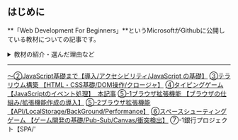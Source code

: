 <!--
title : MicrosoftのWeb開発教材を使ってみた ⑦-2銀行プロジェクト【ログイン/データ管理/状態管理】
tags : API 初心者
-->

## はじめに

**「Web Development For Beginners」**というMicrosoftがGithubに公開している教材についての記事です。

<details><summary> 教材の紹介・選んだ理由など </summary><div>

### この教材を選んだ理由

https://github.com/microsoft/Web-Dev-For-Beginners

- HTML/CSS/JavaScriptを触れるいい感じの教材が欲しかった
    - そこそこのボリュームがあり、作りながら学べるタイプの教材
    - 基礎的なトピックが一通り網羅されている
- 質が高そう
    - なにせあのMicrosoftなので、きっと良いものでしょう。
- 題材が**面白そう**
    - 軽く調べた感じだとチュートリアルでよくある題材として「TODOアプリ」「クイズアプリ」などがあるみたいですが、どれもどう実装するのか想像がついてしまって、余り興味がわきませんでした。
    - しかしこの教材は「テラリウム」「タイピングゲーム」「ブラウザ拡張機能」「スペースゲーム」「銀行プロジェクト」と、面白そうなトピックが並んでいます。

#### +α 実際に取り組んで感じたこと

- 提供されるリファレンス・参考サイトの質が高い
    - 一例は**Flexbox Froggy**。🐸 を並べながら `flexbox` の扱いについて学べるサイトです。超わかりやすいです。

https://flexboxfroggy.com/#ja

- 「アクセシビリティ」「ブラウザがどう動くのか」といった知識も学べる
    - 絶対やるべきだけど後回しにしがちなトピックも結構ガッツリ触れます。
    - かゆいところに手が届く感じ。
- 多分、英語全くわからなくてもなんとかなる
    - ほとんどのレッスンは `translations`というフォルダに日本語訳があります。
    - 最悪全部Deeplに突っ込めばなんとかなります。
- Edge推しがすごい
    - Microsoftの教材なので当然ですが、デモでは基本Edgeが使われます。
- スケッチノートがわかりやすい
    - 一部レッスンは最初にスケッチノートというイラストがあるのですが、それがすごくわかりやすいです。それに可愛い。
    - 扱うトピックについてイラストで視覚的に示してくれるので、どんな内容をやるのかざっくり把握してからレッスンに入ることが出来ます。

![image.png](https://qiita-image-store.s3.ap-northeast-1.amazonaws.com/0/1224564/52789223-13b3-1043-edb6-e26d5828bf35.png)
 > [microsoft/Web-Dev-For-Beginners/tree/main/1-getting-started-lessons/3-accessibility より](https://github.com/microsoft/Web-Dev-For-Beginners/blob/main/sketchnotes/webdev101-a11y.png)


### 教材の概要

各レッスンに以下の要素が含まれます。

- スケッチノート(オプション)
    - レッスンの概要がわかりやすくまとまったイラスト
- 補足のビデオ(オプション)
- レッスン前の小テスト
    - 簡単なテスト
- ステップバイステップなレッスン
- 知識のチェック
- レッスン後の小テスト
    - 簡単なテスト
- チャレンジ
- 副読本(サイト)
- 復習と自己学習
- 課題

チャレンジ〜は調べ物や課題をこなします。
課題については必要だと思ったものだけやりました。

#### 教材の構成

1. **getting-started-lessons(はじめに)**
    1. プログラミング言語と開発ツール
    1. アクセシビリティ
    1. Githubの基礎
2. **js-basics(JavaScript基礎)**
    2. データ型
    2. 関数とメソッド
    2. 分岐処理
    2. ループ
3. **terrarium（テラリウム構築）**
    3. HTMLイントロ
    3. CSSイントロ
    3. DOM操作とクロージャ
4. **typing-game（タイピングゲーム）**
    4. タイピングゲームを作る(イベント管理)
5. **browser-extension（ブラウザ拡張機能）**
    5. ブラウザについて
    5. API呼び出し、ローカルストレージの利用
    5. バックグラウンドタスクとパフォーマンス
6. **space-game（スペースシューティングゲーム）**
    6. イントロ(Pub-Subパターン)
    6. キャンバス
    6. モーションの追加
    6. レーザー追加、衝突検出
    6. スコアの保存
    6. 終了と再起動
7. **bank-project（架空の銀行プロジェクト）**
    7. WebアプリのHTMLテンプレートとルート
    7. ログインと登録フォームの構築
    7. データの取得と利用方法
    7. 状態管理の概念

### 取り組む際に気をつけたこと

* コピペ/写経にならないようにする
    * サンプルコードと実装の解説が一緒になっているので、理解したつもりになってコピペしがちです。
    * まず一通り目を通してから、なるべく自分の頭で考えて実装するようにしました。
* 全部完璧にやろうとしない
    * 「12週間、24レッスンのカリキュラム」と銘打たれているように、出される課題や副教材を全てこなそうと思うとかなりボリュームがあります。
        * そのため、現時点で必要だと思うカリキュラムにのみ取り組みました。
</div></details>

***

[〜②JavaScript基礎まで【導入/アクセシビリティ/JavaScript の基礎】](https://qiita.com/NasuPanda/items/d78514969191491a4bcd)
[③テラリウム構築 【HTML・CSS基礎/DOM操作/クロージャ】](https://qiita.com/NasuPanda/items/59b8e43d8d6fb609c7d5)
[④タイピングゲーム 【JavaScriptのイベント処理】　本記事](https://qiita.com/NasuPanda/items/340f391ee9f167bf4333)
[⑤-1ブラウザ拡張機能 【ブラウザの仕組み/拡張機能作成の導入】](https://qiita.com/NasuPanda/items/d0189565d039c2c11383)
[⑤-2ブラウザ拡張機能 【API/LocalStorage/BackGround/Performance】](https://qiita.com/NasuPanda/items/4186e6701cd2d4d68bb2)
[⑥スペースシューティングゲーム 【ゲーム開発の基礎/Pub-Sub/Canvas/衝突検出】](https://qiita.com/NasuPanda/items/16ffb297be9b862d2785)
⑦-1銀行プロジェクト【SPA/'<template>'/HTMLフォーム】
**⑦-2銀行プロジェクト【ログイン/データ管理/状態管理】　本記事**

***

### 記事の目的

- 学習のアウトプット
- 教材を使ってみたところかなり良かったので、その紹介

### 注意点

自身の学習のアウトプットがメインなので、理解できているところ(他言語と共通の箇所など)は省いています。
また、課題やtipsについても結構省きます。
この教材に興味を持った方はぜひご自分で取り組んでみてください。

# 7 Bank-projectの続き

https://github.com/microsoft/Web-Dev-For-Beginners/blob/main/7-bank-project

Node.jsを用いて架空の銀行を構築していきます。

![bank-image][https://github.com/Westen0511/Qiita-writing/blob/main/Microsoft-web-dev-for-beginners/images/bank-result.png?raw=true]

### やること

1. [Web アプリの HTML テンプレートとルート](https://github.com/microsoft/Web-Dev-For-Beginners/blob/main/7-bank-project/1-template-route/translations/README.ja.md)
2. [ログインと登録フォームの構築](https://github.com/microsoft/Web-Dev-For-Beginners/blob/main/7-bank-project/2-forms/translations/README.ja.md)
3. [データの取得と利用方法](https://github.com/microsoft/Web-Dev-For-Beginners/blob/main/7-bank-project/3-data/translations/README.ja.md)
4. [状態管理の概念](https://github.com/microsoft/Web-Dev-For-Beginners/blob/main/7-bank-project/4-state-management/translations/README.ja.md)

### 学習の目的

- ルーティングと HTML テンプレートを使ったマルチページサイトのアーキテクチャの足場の作り方を学ぶ
- フォームの構築と検証ルーチンの渡し方について学ぶ
- アプリのデータの出入り、データの取得方法、保存方法、廃棄方法
- アプリの状態を保持する方法とプログラムで管理する方法を学ぶ

## データの取得と利用

### イントロ

全てのWebアプリの中核には、**データ**が有る。

データには様々な形があるが、その目的は「ユーザに情報を表示すること」であることが多い。

Webアプリがますますインタラクティブで複雑になってきているため、ユーザがどのように情報にアクセスして対話するかは、現在のWeb開発では重要な要素になっている。

このレッスンでは、サーバーから非同期にデータを取得し、そのデータを利用してHTMLをリロードせずにWebページに情報を表示する方法を見ていく。

### AJAXとデータ取得

#### 従来のWebサイト

従来のWebサイトは、

- ユーザがリンクをクリックしたり
- フォームを使用してデータを送信したり

する度にページ全体をリロードする(=サーバは新しいHTMLを返す)ことで、表示されるコンテンツを更新する。

リロードの際に、以下のような制限が生じる。

- 現在のユーザのアクションを中断
- リロード中はインタラクションを制限

このワークフローはマルチページアプリケーション/MPAとも呼ばれる。

![mpa]([https://github.com/microsoft/Web-Dev-For-Beginners/raw/main/7-bank-project/3-data/images/mpa.png](https://github.com/microsoft/Web-Dev-For-Beginners/raw/main/7-bank-project/3-data/images/mpa.png))

#### SPA

Webアプリがより複雑・インタラクティブになり始めた頃、**[AJAX](https://ja.wikipedia.org/wiki/Ajax)**と呼ばれる技術が登場した。

これにより、**HTMLをリロードすることなく**、JavaScriptを使ってサーバから非同期にデータを送受信することが可能になった。

結果として、より高速なページ更新・よりスムーズなユーザのインタラクションを実現する事ができる。

また、サーバから新しいデータを受信すると、DOM API を用いて現在のHTMLページをJavaScriptで更新することも出来る。

このアプローチは現在シングルページアプリケーション/SPAと呼ばれるものに発展してきた。

![spa]([https://github.com/microsoft/Web-Dev-For-Beginners/raw/main/7-bank-project/3-data/images/spa.png](https://github.com/microsoft/Web-Dev-For-Beginners/raw/main/7-bank-project/3-data/images/spa.png))

AJAX導入当初はデータを非同期で取得できるAPIは`XMLHttpRequest`のみだった。

しかし、現在はより強力な`FetchAPI`が実装されている。`FetchAPI`はPromiseを使用してJSONデータを操作するのに適している。

- 従来はページ更新=HTMLの再リロードであり、様々な不都合があった。このアプローチはMPAと呼ばれる。
- AJAXと呼ばれる非同期通信により、HTMLをリロードすることなく、JavaScriptを使いサーバからデータを送受信することが出来るようになった。このアプローチはSPAと呼ばれる。

#### 実装

`login` を実装していく。
フォームコントロールは `name` 属性(ここでは`user`)によりアクセスできる。

```js
async function login() {
  const loginForm = document.getElementById('loginForm')
  const user = loginForm.user.value;
}
```

APIを叩いてアカウントデータを取得。

```js
async function getAccount(user) {
  try {
    const response = await fetch('//localhost:5000/api/accounts/' + encodeURIComponent(user));
    return await response.json();
  } catch (error) {
    return { error: error.message || 'Unknown error' };
  }
}
```

- データを問い合わせるだけなのでURL以外の引数は不要。
- `fetch` はデフォルトで `GET` リクエストを作成する。
- [encodeURIComponent](https://developer.mozilla.org/ja/docs/Web/JavaScript/Reference/Global_Objects/encodeURIComponent)でエスケープする。
    - URLではなく**[URI](https://developer.mozilla.org/ja/docs/Glossary/URI)。**MDNによると、

    > **URI** *(Uniform Resource Identifier)*
    は、リソースを示す文字列です。もっとも一般的なものは [URL](https://developer.mozilla.org/ja/docs/Glossary/URL)
     であり、ウェブ上の場所を指定することで、リソースを識別します。

    - **URIはURL(locater)とURN(Name)の総称**。
    - [encodeURI](https://developer.mozilla.org/ja/docs/Web/JavaScript/Reference/Global_Objects/encodeURI)もある。動作が少し違う。

`login` を `getAccount` を使うように変更する。

```js
async function login() {
  const loginForm = document.getElementById('loginForm')
  const user = loginForm.user.value;
  const data = await getAccount(user);

  if (data.error) {
    return console.log('loginError', data.error);
  }

  account = data;
  navigate('/dashboard');
}
```

- `getAccount` は非同期関数なので、 `await` で処理を待つ。
- データをどこかに保存しておく必要がある。変数 `account` はまだ存在しないので、ファイルの先頭でグローバル変数として宣言しておく。

    ```js
    let account = null;
    ```


HTMLを修正してログインフォームが送信された時に `login` 関数が呼び出されるようにする。

```js
<form id="loginForm" action="javascript:login()">
```

`register` に以下を追加することで、

グローバル変数`account`に値を保存
→ユーザ登録が完了したらダッシュボードにリダイレクト

という動作を実現できる。

```js
account = result;
navigate('/dashboard');
```

> ✅ [Cross-Origin Resource Sharing (CORS)](https://developer.mozilla.org/ja/docs/Web/HTTP/CORS)と呼ばれる技術を使用することで、サーバーがレスポンスに特殊なヘッダを追加し、特定のドメインの例外を許可することで、クロスオリジンの HTTP リクエストを実行することが可能になります。

### データの表示

ユーザデータが取得できたので、それを表示するために既存のHTMLを更新する。

DOMから要素を取得、修正したり子要素を追加したりしていく。

- 要素のテキストを変更するには `textContent` プロパティを使用する。
    - この値を変更すると、**全ての子要素が削除**され、指定したテキストに置き換えられる。
    - 空の文字列を代入することで要素全てを削除する効率的な方法でもある。
- 新しい子要素を作成するには `document.createElement` と `append` メソッドを使う。
- `innerHTML` プロパティを使用してHTMLの内容を変更することも出来るが、これは[クロスサイトスクリプティング(XSS)攻撃](https://developer.mozilla.org/ja/docs/Glossary/Cross-site_scripting)に対して脆弱なので避けるべき。
    - 悪意あるコードをWebサイトに挿入する攻撃。
    - バリデーション・エンコーディングにより対策する。

#### 実装

現在、存在しないユーザでログインしようとするとコンソールにはメッセージが表示されるが、HTMLには何も表示されない。

そのため、必要に応じてエラーメッセージを表示できるようにする。

まずはプレースホルダーを追加。

```js
...
<div id="loginError"></div>
<button>Login</button>
...
```

`id` とテキストが与えられると、一致する `id` を持つ要素のテキストを更新する関数。

```js
function updateElement(id, text) {
  const element = document.getElementById(id);
  element.textContent = text;
}
```

`login` 関数のエラーメッセージの代わりに使う。

```js
if (data.error) {
  return updateElement('loginError', data.error);
}
```

`register` 関数にも同様の変更を加える。

これで無効な情報が入力されたときにエラーが表示されるようになった。

(スタイルは別途追加)

![error-messages](https://github.com/Westen0511/Qiita-writing/blob/main/Microsoft-web-dev-for-beginners/images/display-error-messages.png?raw=true)

これで視覚的にはエラーメッセージが表示されるようになったが、スクリーンリーダーには何もアナウンスされない。

動的にページに追加されたテキストをアナウンスするには、[ライブリージョン](https://developer.mozilla.org/ja/docs/Web/Accessibility/ARIA/ARIA_Live_Regions)と呼ばれるものを追加する必要がある。

ここでは、アラートと呼ばれるライブリージョンを使用する。

```js
<!-- role alert はスクリーンリーダーに適切な情報を伝えるためのもの -->

<div id="loginError" role="alert"></div>
...
<div id="registerError" role="alert"></div>
```

#### ARIAライブリージョンについて

- ライブリージョンはブラウザ・支援技術が認識出来るように最初から・かつ空で存在する必要がある。
- あくまで**必要な場合のみ**使用する。HTMLタグのセマンティクスで解決できるのならそれが基本。
- `role` で役割を定義したり、`tab-index`でキーボード操作を可能にしたりする。
- 参考
    - [今日から始める負担にならないWAI-ARIA - Qiita](https://qiita.com/k__watanabe/items/70502233e25b3fa9e8c8)
    - [ARIA ライブリージョン - アクセシビリティ | MDN](https://developer.mozilla.org/ja/docs/Web/Accessibility/ARIA/ARIA_Live_Regions)

### ダッシュボードに情報を表示する

ダッシュボードにアカウント情報を表示してみる。

データは以下のような形。

```js
{
  "user": "test",
  "currency": "$",
  "description": "Test account",
  "balance": 75,
  "transactions": [
    { "id": "1", "date": "2020-10-01", "object": "Pocket money", "amount": 50 },
    { "id": "2", "date": "2020-10-03", "object": "Book", "amount": -10 },
    { "id": "3", "date": "2020-10-04", "object": "Sandwich", "amount": -5 }
  ],
}
```

#### 実装

残高を表示するためのプレースホルダーを追加。

```html
<section>
  Balance: <span id="balance"></span><span id="currency"></span>
</section>
```

アカウント情報を表示するためのセクションを追加。

```html
<h2 id="description"></h2>
```

> ✅ アカウントの説明はその下にあるコンテンツのタイトルとして機能するため、意味的には見出しとしてマークアップされる。****[How to structure headings for web accessibility](https://www.nomensa.com/blog/how-structure-headings-web-accessibility)****を読み、見出し構造がどのように重要であるかを詳しく知ろう。（後述）

プレースホルダーを更新するための関数を実装していく。

```js
function updateDashboard() {
  if (!account) {
    return navigate('/login');
  }

  updateElement('description', account.description);
  updateElement('balance', account.balance.toFixed(2));
  updateElement('currency', account.currency);
}
```

- まずアカウントデータがあるか確認する。
- 次に先程作成した `updateElement` でHTMLを更新する。
    - 残高表示をきれいにするため、`toFixed` を使って小数点以下2桁の値を表示する

ダッシュボードがロードされる度に `updateDashboard` を呼び出す必要がある。

既にレッスン1の課題で「ダッシュボード表示時」の定義はしてあるので、そこから呼び出せばいい。

一応教材の実装も見ていく。

`updateRoute` の最後に以下を追加。

```js
if (typeof route.init === 'function') {
  route.init();
}
```

`routes` の定義を更新。

```js
const routes = {
  '/login': { templateId: 'login' },
  '/dashboard': { templateId: 'dashboard', init: updateDashboard }
};
```

`route.init` はわかりやすくて良いので真似する。

```js
/** ダッシュボード表示時の処理*/
function dashboardDisplay(route) {
    if (route.templateId === 'dashboard') {
        // ダッシュボードの更新
        route.init();
        console.log('Dashboard is shown.');
    }
}
```

ログインするとアカウントの残高・通貨・説明が表示されるようになった。

![display-balance](https://github.com/Westen0511/Qiita-writing/blob/main/Microsoft-web-dev-for-beginners/images/login-display-balance.png?raw=true)

***

### 寄り道・見出し構造について

✅ ****[How to structure headings for web accessibility](https://www.nomensa.com/blog/how-structure-headings-web-accessibility)****を読み、見出し構造がどのように重要なのかについて知る

#### 見出し を使う

- 見出しは単に大きなタイトルをつけるだけでなく、**ページの構造を明確にするもの**。アウトラインと考えることが出来る。
- 見出しでコンテンツを分割する。
    - ユーザはページを簡単に読み進める事ができるようになる。
    - アクセシビリティの観点からは、「目次」としての役割を果たす。
- コンテンツの紹介に見出しを使う。見出しは「ラベル」であり、説明ではない。

#### セクションとサブセクション

![sections-and-sub-sections]([https://static.nomensa.com/heading_levels_609a1f4161.png](https://static.nomensa.com/heading_levels_609a1f4161.png))

- `h1` はページの見出し。ページタイトルに相当する。
- `h2` はコンテンツのセクションを作成する。ページを分割し、コンテンツを整理することに役立つ。
- 次の見出しに移った時、それが新しいセクションなら `h2` が適切。
    - 前回の `h2` のサブセクションなら `h3` が適切。
- アクセシビリティの観点から、見出しのレベルを飛ばす(`h1` から `h3` など)は避けるべき。

#### 良い例

![BBC-website]([https://static.nomensa.com/Optimized_bbc_heading_level_outline_8fa1377f4c.png](https://static.nomensa.com/Optimized_bbc_heading_level_outline_8fa1377f4c.png))

BBCのホームページは良い例。

- `h1` が1つだけ使われている。
- ページの様々なセクションは `h2` として定義されている。これによりユーザが簡単に読むべき関連セクションを見つけることが出来る。
- 各トピックの下にある見出しは `h3` として定義されている。

見出し構造を見てみると、以下のようになっている。

```html
<h1> BBC Homepage </h1>

<h2> Headline Topic </h2>
	<h3> News Headline 1 </h3>
	<h3> News Headline 2 </h3>
	<h3> News Headline 3 </h3>

<h2> Headline Topic </h2>
	<h3> News Headline 1 </h3>
	<h3> News Headline 2 </h3>
	<h3> News Headline 3 </h3>
```

![GOV.UL]([https://static.nomensa.com/gov_heading_level_outline_37958fbf63.png](https://static.nomensa.com/gov_heading_level_outline_37958fbf63.png))

こちらも良い例。

- 「Popular on GOV.UK」は視覚的には普通のテキストのように見えるが、実際にはまったく新しいセクションのため、 `h2` を割り当てるのが適切。
- 「Services and Information」という `h2` が隠されて存在する。スクリーンリーダーのユーザーには読み上げられるようになっている。

BBCとGOV.UKのホームページは大きく異なるが、どちらもページ構造を効果的に伝え、支援技術を使うユーザを満足させる強固な見出し構造を持っている。

**その他紹介されていた参考記事**

- [Using HTML headings](https://www.nomensa.com/blog/2010/using-html-headings)
- [How to write good link text](https://www.nomensa.com/blog/2011/accessibility-how-write-good-link-text)
- [How to write good page titles](https://www.nomensa.com/blog/2013/how-to-write-better-page-titles)

***

### templateを使用してテーブルを動的に作成

`template` は小さく作って、ページの繰り返し部分を動的に埋め込むために使用することも出来る。

#### 実装

新しいテンプレートを追加。

```html
<template id="transaction">
	<tr>
		<td></td>
		<td></td>
		<td></td>
	</tr>
</template>
```

このテンプレートは3つのカラム(日付・オブジェクト・取引額)を持つ。

見つけやすいように、`tbody` に `id` を付与しておく。

```js
<tbody id="transactions"></tbody>
```

`createTransactionRow` を実装していく。

```js
function createTransactionRow(transaction) {
  const template = document.getElementById('transaction');
  const transactionRow = template.content.cloneNode(true);
  const tr = transactionRow.querySelector('tr');
  tr.children[0].textContent = transaction.date;
  tr.children[1].textContent = transaction.object;
  tr.children[2].textContent = transaction.amount.toFixed(2);
  return transactionRow;
}
```

この関数は名前の通りの動作をする。

作成したテンプレートを使って新しいテーブルの行を作成( `tr` )、取引データを使ってその内容を埋める。

以下の処理を `updateDashboard` に追加。

```js
const transactionsRows = document.createDocumentFragment();
for (const transaction of account.transactions) {
  const transactionRow = createTransactionRow(transaction);
  transactionsRows.appendChild(transactionRow);
}
updateElement('transactions', transactionsRows);
```

ここでは `documentFragment` を利用し、DOMフラグメント上で作業、HTMLにアタッチしている。

`updateElement` がテキストコンテンツにのみ対応しているので、コードを少し変更する。

```js
function updateElement(id, textOrNode) {
  const element = document.getElementById(id);
  element.textContent = ''; // 一旦子要素を空にする
  element.append(textOrNode);
}
```

**[append](https://developer.mozilla.org/ja/docs/Web/API/Element/append)** を使用している。

`append`は、テキスト・[DOM Nodes](https://developer.mozilla.org/ja/docs/Web/API/Node)のどちらも親要素にアタッチすることが出来る。

##### `append` と `appendChild` の違い

> `Element.append()` は `[DOMString](https://developer.mozilla.org/ja/docs/Web/API/DOMString)` も追加することができますが、`Node.appendChild()` は`[Node](https://developer.mozilla.org/ja/docs/Web/API/Node)` オブジェクトのみを受け付けます。

> `Element.append()` には返値がありませんが、`Node.appendChild()` は追加された`[Node](https://developer.mozilla.org/ja/docs/Web/API/Node)` オブジェクトを返します。

> `Element.append()` は複数のノードや文字列を追加することができますが、`Node.appendChild()` はノードを 1 つだけしか追加することができせん。

## 処理の振り返り

コードがぐちゃぐちゃになってきたので、一旦整理がてら処理の流れを復習します。

#### ルーティング

```js
// ---------------------------------------------------------------------------
// ルーティング
// ---------------------------------------------------------------------------

const routes = {
    '/login': { templateId: 'login' },
    '/dashboard': { templateId: 'dashboard', init: updateDashboard }
};

/** 入力されたURLに従ってナビゲートを行う */
function navigate(path) {
	  // ブラウザの履歴にURLパスを追加
    window.history.pushState({}, path, path);
    updateRoute();
}

/** クリックされたリンクをnavigateに渡す */
function onLinkClick(event) {
    // リンクのデフォルト動作(HTML更新)を防ぐ
    event.preventDefault();
    navigate(event.target.href);
}

/** HTMLテンプレートの表示を更新する */
function updateRoute() {
    const path = window.location.pathname;
    const route = routes[path];
    // 未知のパスが入力された場合ログインページにリダイレクトする
    if (!route) return navigate('/login');

    // templateを取得
    const template = document.getElementById(route.templateId);
    const view = template.content.cloneNode(true);

    // appにHTML追加
    const app = document.getElementById('app');
    app.innerHTML = '';
    // appendChildはノードのみが対象
    app.appendChild(view);

    updateTitle(route);
    // ダッシュボード表示時の処理
    dashboardDisplay(route);
}

/** ページタイトルを更新する */
function updateTitle(route) {
    document.title = route.templateId;
}
```

- `navigate` では、HTMLをリロードせずにURLを更新、閲覧履歴に新しいエントリを作成して `updateRoute` を呼び出す。
- リンクがクリックされた場合は「HTML更新」を防ぎつつ `navigate` にリンクが持っているパスを渡す。
- `updateRoute` では、現在のパスを参照して処理を行う。
    - 未知のパスが入力された場合`navigate` の呼び出し。
    - `template` を取得、`app`にHTMLを挿入する形でページを更新する。
    - タイトル・ダッシュボードの更新も行う。

#### HTMLの更新

```js
/** 指定した要素の子要素にNodeかテキストを追加 */
function updateElement(id, textOrNode) {
    const element = document.getElementById(id);
    element.textContent = ''; // 一旦子要素を空にする
    element.append(textOrNode);
}
```

- 特定の要素に子要素を追加する形で動的にHTMLを更新する。
- `append` を利用することでテキスト/Nodeどちらも対応できる。

#### ユーザデータのサンプル

```js
/**
 * データのサンプル
{
    "user": "test",
    "currency": "$",
    "description": "Test account",
    "balance": 75,
    "transactions": [
        { "id": "1", "date": "2020-10-01", "object": "Pocket money", "amount": 50 },
        { "id": "2", "date": "2020-10-03", "object": "Book", "amount": -10 },
        { "id": "3", "date": "2020-10-04", "object": "Sandwich", "amount": -5 }
    ],
}
 */
```

#### 登録処理

```js
// ---------------------------------------------------------------------------
// 登録
// ---------------------------------------------------------------------------

/** ユーザを登録する */
async function createAccount(account) {
    try {
        // POSTを使ってユーザ情報を送る
        const response = await fetch('//localhost:5000/api/accounts', {
        method: 'POST',
        headers: { 'Content-Type': 'application/json' },
        body: account
    });
        // response.jsonはレスポンスのbodyを解析してオブジェクトを返す
        return await response.json();
    } catch (error) {
        return { error: error.message || 'Unknown error' };
    }
}

/** ユーザ登録の実行 */
async function register() {
    const registerForm = document.getElementById('registerForm');
    // フォームからキー:値のペアを取得
    const formData = new FormData(registerForm);
    // キー:値のリストをオブジェクトに変換 → JSONに変換
    const jsonData = JSON.stringify(Object.fromEntries(formData));

    const result = await createAccount(jsonData);

    // 登録失敗時
    if (result.error) {
        // エラーテキストを表示
        return updateElement("registerError", result.error);
    }

    console.log('Account created!', result);
    account = result;
    navigate('/dashboard');
}
```

- Fetchを使ってユーザ情報を登録。
    - 引数はURLとリクエストの詳細。
    - `response.json`はJSONという名前ではあるが、`response`オブジェクトの`body`を解析、JavaScriptのオブジェクトとして返すメソッド。
    - 非同期処理なので `async/await` を使う。
- `register` から `createAccount` 呼び出し。
    - フォームから[値:キーのペア]取得→オブジェクトに変換→JSONにシリアライズ。
    - `await` を使って処理を待つ。
    - 登録失敗したらエラーテキストを表示。
    - 成功したらグローバル変数 `account` に `result` を代入し、ダッシュボードへリダイレクト。

#### ログイン

```js
// ---------------------------------------------------------------------------
// ログイン
// ---------------------------------------------------------------------------

/** APIを叩いてユーザをGETする */
async function getAccount(user) {
    try {
        // デフォルトでGETを使うのでURLのみで良い
        const response = await fetch('//localhost:5000/api/accounts/' + encodeURIComponent(user));
        // response.jsonはレスポンスのbodyを解析してオブジェクトを返す
        return await response.json();
    } catch (error) {
        return { error: error.message || 'Unknown error' };
    }
}

/** ログインする */
async function login() {
    // フォームへの入力からユーザ情報を取得
    const loginForm = document.getElementById('loginForm')
    const user = loginForm.user.value;
    const data = await getAccount(user);

    // ログイン失敗時
    if (data.error) {
        // エラーテキストを表示
        return updateElement('loginError', data.error);
    }

    account = data;
    navigate('/dashboard');
}
```

- Fetchを使ってユーザ情報を取得。
    - デフォルトでGETを使うため、引数はURLのみで良い。
    - 登録と同じく `response.json` で結果をオブジェクトに変換。
- `login` から `getAccount` の呼び出し。
    - フォームへの入力からユーザの情報を取得。
    - ログインが失敗したらエラーテキストを表示。
    - ログインに成功したらグローバル変数 `account` に `data`を入れてダッシュボードにリダイレクト。

#### ダッシュボード

```js
// ---------------------------------------------------------------------------
// ダッシュボード
// ---------------------------------------------------------------------------

/** ダッシュボード表示時の処理 updateRouteから呼ばれる */
function dashboardDisplay(route) {
    if (route.templateId === 'dashboard') {
        // updateDashboardの呼び出し
        route.init();
        console.log('Dashboard is shown.');
    }
}

/** ダッシュボードを更新する */
function updateDashboard() {
    // アカウントの存在確認
    if (!account) {
        return navigate('/login');
    }
    // 表示の更新
    updateElement('description', account.description);
    updateElement('balance', account.balance.toFixed(2));
    updateElement('currency', account.currency);

    // テーブルに挿入するDocumentFragmentを作成
    const transactionsRows = document.createDocumentFragment();
    for (const transaction of account.transactions) {
    const transactionRow = createTransactionRow(transaction);
    transactionsRows.appendChild(transactionRow);
}
// 作成したDocumentFragmentを挿入
updateElement('transactions', transactionsRows);
}

/** テーブルデータを作成する */
function createTransactionRow(transaction) {
    // テーブルの取得
    const template = document.getElementById('transaction');
    const transactionRow = template.content.cloneNode(true);
    const tr = transactionRow.querySelector('tr');
    // transactionをテーブルに追加
    tr.children[0].textContent = transaction.date;
    tr.children[1].textContent = transaction.object;
    tr.children[2].textContent = transaction.amount.toFixed(2);
    return transactionRow;
}
```

- ルートがダッシュボードなら `dashboardDisplay` が呼ばれる。
- ダッシュボードを更新する。
    - グローバル変数 `account` を使ってアカウントの存在確認。
    - `updateElement` 、 `account` が持つ情報を使ってダッシュボードの表示を更新。
    - `DocumentFragment`を利用してテーブルに挿入するデータを作成。
- テーブルデータを作成する。
    - テンプレートからテーブルを取得。
    - `account.transactions` のデータを元にテーブルの要素を更新。
    - 作成したノードを返す。

#### 初期化・グローバル変数の宣言

```js
// ---------------------------------------------------------------------------
// グローバル変数の宣言
// ---------------------------------------------------------------------------

/** @global アカウント情報 */
let account = null;

// ---------------------------------------------------------------------------
// 初期化
// ---------------------------------------------------------------------------

// popstateイベント発生時updateRouteを呼び出し。
// このイベントは戻る/進むボタンによるページ遷移などで発生する。
window.onpopstate = (event) => {
    updateRoute()
}
updateRoute()
```

- `account` はグローバル変数なので `@global` を書いておいた。
    - 書き方が合ってるのかは謎。VSCodeだと補完が表示されて、コレなんだっけ？とはならないようになったのでOKとする。
- `popstate` イベント(戻る/進むボタン)発生時に`updateRoute` を呼び出すようにする。
- `updateRote` を呼んでおくことで、ページにアクセスした時に `/login` にリダイレクトするようにする。

## データの取得と利用　続き

### 課題 コードのリファクタとコメント

狙ったわけではないのですが、課題の直前に似たようなことをやってしまいました。

とはいえ、課題の内容によると、まだ以下のようなことが出来ます。

- URL等の定数を抽出
- コードの共通部分をなくす
- その他色々見直す

#### 定数の抽出

複数回呼び出される値は変数に入れておくべきですね。

```js
/** @global ベースURL */
const serverURL = '//localhost:5000/api'
```

#### `**create` と `get` を因数分解**

元々のコード

```js
/** ユーザを登録する */
async function createAccount(account) {
    try {
        // POSTを使ってユーザ情報を送る
        const response = await fetch( serverUrl + '/accounts/', {
        method: 'POST',
        headers: { 'Content-Type': 'application/json' },
        body: account
    });
        // response.jsonはレスポンスのbodyを解析してオブジェクトを返す
        return await response.json();
    } catch (error) {
        return { error: error.message || 'Unknown error' };
    }
}

/** APIを叩いてユーザをGETする */
async function getAccount(user) {
    try {
        // デフォルトでGETを使うのでURLのみで良い
        const response = await fetch( serverUrl + "/accounts/" + encodeURIComponent(user));
        // response.jsonはレスポンスのbodyを解析してオブジェクトを返す
        return await response.json();
    } catch (error) {
        return { error: error.message || 'Unknown error' };
    }
}
```

`create`と`get`では、`response` の設定周りが異なりますね。

- create
    - POST
    - headers有り
    - body有り
- get
    - GET

`headers` `body` はPOSTの時に必要な値。

`headers` で利用する値は定数、`body` は変数なので、
`body` がある場合 `headers` をセットする感じで良さそう。

また、`fetch`自体のデフォルトは`GET`なので、デフォルト引数に`GET`を登録しておけば良さそう。

あとはURLを引数として受け取る形で。

```js
async function sendRequest(url, body, method="GET") {
    try {
        const response = await fetch( serverUrl + url, {
            method: method,
            headers: body? { 'Content-Type': 'application/json' } : undefined,
            body: body
        })
        return await response.json();
    } catch (error) {
        return { error: error.message || "Unknown error"};
    }
}
```

`severUrl` + `url` ってわかりにくいな・・・

良い変数名はないでしょうか。 `solution`(模範解答的なコード) を見てみます。

```js:solution/app.js
async function sendRequest(api, method, body) {
  try {
    const response = await fetch(serverUrl + api, {
      method: method || 'GET',
      headers: body ? { 'Content-Type': 'application/json' } : undefined,
      body
    });
    return await response.json();
  } catch (error) {
    return { error: error.message || 'Unknown error' };
  }
}
```

なるほど、`api` か・・・

概ね同じですが、 `method` の渡し方が少し違いますね。

**リファクタリング前**

```js
/** ユーザを登録する */
async function createAccount(account) {
    try {
        // POSTを使ってユーザ情報を送る
        const response = await fetch( serverUrl + '/accounts/', {
        method: 'POST',
        headers: { 'Content-Type': 'application/json' },
        body: account
    });
        // response.jsonはレスポンスのbodyを解析してオブジェクトを返す
        return await response.json();
    } catch (error) {
        return { error: error.message || 'Unknown error' };
    }
}

/** APIを叩いてユーザをGETする */
async function getAccount(user) {
    try {
        // デフォルトでGETを使うのでURLのみで良い
        const response = await fetch( serverUrl + "/accounts/" + encodeURIComponent(user));
        // response.jsonはレスポンスのbodyを解析してオブジェクトを返す
        return await response.json();
    } catch (error) {
        return { error: error.message || 'Unknown error' };
    }
}
```

**リファクタリング後**

```js
/** サーバAPIにリクエストを送る */
async function sendRequest(api, body, method="GET") {
    try {
        const response = await fetch( serverUrl + api, {
            method: method,
            headers: body? { 'Content-Type': 'application/json' } : undefined,
            body: body
        })
        return await response.json();
    } catch (error) {
        return { error: error.message || "Unknown error"};
    }
}

/** GET アカウント情報*/
async function getAccount(user) {
    // 引数はURLのみ
    return sendRequest('/accounts/' + encodeURIComponent(user));
}

/** POST アカウント情報 */
async function createAccount(account) {
    return sendRequest('/accounts', account, "POST");
}
```

かなりスッキリしました。

#### タイトルの更新

`solution`をチラ見してみると、 `title` の更新部分の処理で `routes` のプロパティを利用していました。

```jsx
const routes = {
    '/login': { templateId: 'login', title: "Login" },
    '/dashboard': { templateId: 'dashboard', title: "Account info", init: updateDashboard }
};
...
// タイトルの更新
document.title = route.title;
```

確かにこちらの方がわかりやすいし、わざわざ関数を使うまでもないですね。

### 副教材

- [メディアクエリー](https://developer.mozilla.org/ja/docs/Web/CSS/Media_queries)
    - [メディアクエリー　ガイド](https://developer.mozilla.org/ja/docs/Web/CSS/Media_queries#%E3%82%AC%E3%82%A4%E3%83%89)
    - レスポンシブデザインにするために使われるようです。

